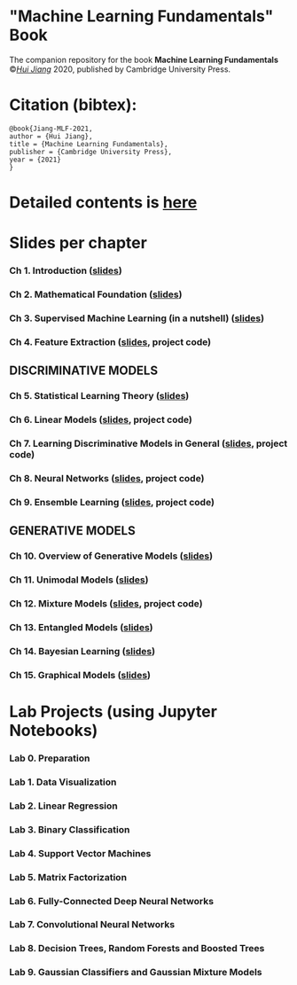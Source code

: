 # "Machine Learning Fundamentals" Book
The companion repository for the book **Machine Learning Fundamentals** ©[*Hui Jiang*](https://wiki.eecs.yorku.ca/user/hj/) 2020, published by Cambridge University Press.

# Citation (bibtex):
```
@book{Jiang-MLF-2021, 
author = {Hui Jiang},
title = {Machine Learning Fundamentals}, 
publisher = {Cambridge University Press},
year = {2021} 
}
```


# Detailed  contents is [here](materials/DetailedContents.pdf)

# Slides per chapter

### Ch 1. Introduction    ([slides](materials/slides/ch1_Introduction.pdf))
### Ch 2. Mathematical Foundation  ([slides](materials/slides/ch2_Mathematical_Foundation.pdf))
### Ch 3. Supervised Machine Learning (in a nutshell) ([slides](materials/slides/ch3_Supervised_Machine_Learning.pdf))
### Ch 4.  Feature Extraction ([slides](materials/slides/ch4_Feature_Extraction.pdf), project code)

## DISCRIMINATIVE MODELS

### Ch 5. Statistical Learning Theory ([slides](materials/slides/ch5_Statistical_Learning_Theory.pdf))
### Ch 6. Linear Models ([slides](materials/slides/ch6_Linear_Models.pdf), project code)
### Ch 7. Learning Discriminative Models in General ([slides](materials/slides/ch7_Learning_Discriminative_Models.pdf), project code)
### Ch 8. Neural Networks ([slides](materials/slides/ch8_Neural_Networks.pdf), project code)
### Ch 9. Ensemble Learning ([slides](materials/slides/ch9_Ensemble_Learning.pdf), project code)

## GENERATIVE MODELS

### Ch 10. Overview of Generative Models ([slides](materials/slides/ch10_Overview_Generative_Models.pdf))
### Ch 11. Unimodal Models ([slides](materials/slides/ch11_Unimodal_Models.pdf))
### Ch 12. Mixture Models ([slides](materials/slides/ch12_Mixture_Models.pdf), project code)
### Ch 13. Entangled Models ([slides](materials/slides/ch13_Entangled_Models.pdf))
### Ch 14. Bayesian Learning ([slides](materials/slides/ch14_Bayesian_Learning.pdf))
### Ch 15. Graphical Models ([slides](materials/slides/ch15_Graphical_Models.pdf))

# Lab Projects (using Jupyter Notebooks)

### Lab 0. Preparation 
### Lab 1. Data Visualization
### Lab 2. Linear Regression
### Lab 3. Binary Classification
### Lab 4. Support Vector Machines
### Lab 5. Matrix Factorization
### Lab 6. Fully-Connected Deep Neural Networks
### Lab 7. Convolutional Neural Networks
### Lab 8. Decision Trees, Random Forests and Boosted Trees
### Lab 9. Gaussian Classifiers and Gaussian Mixture Models

